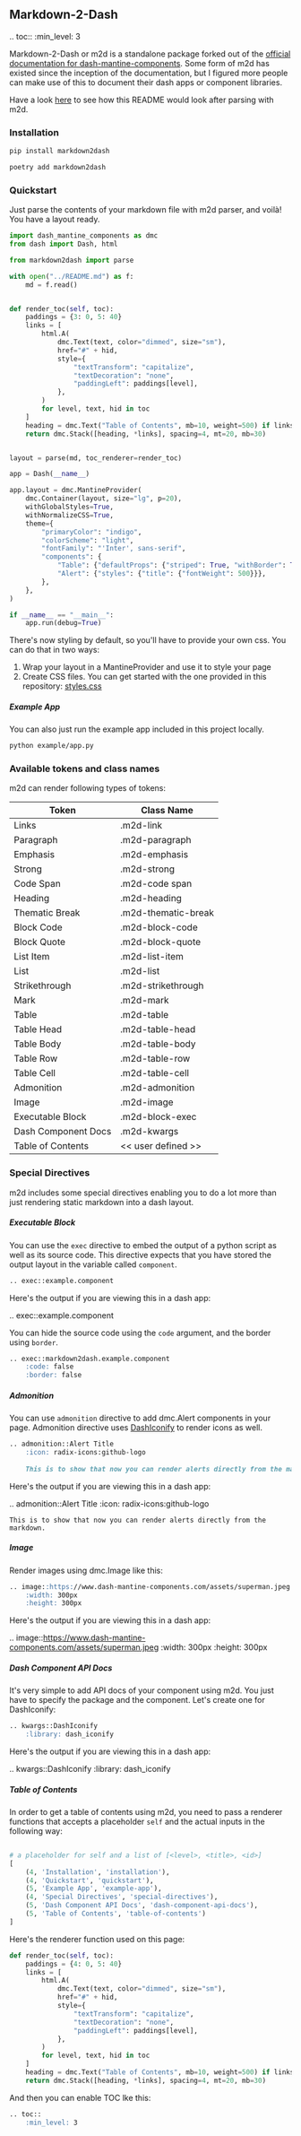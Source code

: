## Markdown-2-Dash

.. toc::
    :min_level: 3

Markdown-2-Dash or m2d is a standalone package forked out of the [official documentation for dash-mantine-components](https://www.dash-mantine-components.com).
Some form of m2d has existed since the inception of the documentation, but I figured more people can make use of this to document their dash
apps or component libraries.

Have a look [here](https://github.com/snehilvj/markdown2dash/tree/main/preview) to see how this README would look after parsing with m2d.

### Installation

```bash
pip install markdown2dash
```

```bash
poetry add markdown2dash
```

### Quickstart

Just parse the contents of your markdown file with m2d parser, and voilà! You have a layout ready.

```python
import dash_mantine_components as dmc
from dash import Dash, html

from markdown2dash import parse

with open("../README.md") as f:
    md = f.read()


def render_toc(self, toc):
    paddings = {3: 0, 5: 40}
    links = [
        html.A(
            dmc.Text(text, color="dimmed", size="sm"),
            href="#" + hid,
            style={
                "textTransform": "capitalize",
                "textDecoration": "none",
                "paddingLeft": paddings[level],
            },
        )
        for level, text, hid in toc
    ]
    heading = dmc.Text("Table of Contents", mb=10, weight=500) if links else None
    return dmc.Stack([heading, *links], spacing=4, mt=20, mb=30)


layout = parse(md, toc_renderer=render_toc)

app = Dash(__name__)

app.layout = dmc.MantineProvider(
    dmc.Container(layout, size="lg", p=20),
    withGlobalStyles=True,
    withNormalizeCSS=True,
    theme={
        "primaryColor": "indigo",
        "colorScheme": "light",
        "fontFamily": "'Inter', sans-serif",
        "components": {
            "Table": {"defaultProps": {"striped": True, "withBorder": True}},
            "Alert": {"styles": {"title": {"fontWeight": 500}}},
        },
    },
)

if __name__ == "__main__":
    app.run(debug=True)
```

There's now styling by default, so you'll have to provide your own css. You can do that in two ways:
1. Wrap your layout in a MantineProvider and use it to style your page
2. Create CSS files. You can get started with the one provided in this repository: [styles.css]()

##### Example App

You can also just run the example app included in this project locally.

```bash
python example/app.py
``` 

### Available tokens and class names

m2d can render following types of tokens:

| Token               | Class Name          |
|---------------------|---------------------|
| Links               | .m2d-link           |
| Paragraph           | .m2d-paragraph      |
| Emphasis            | .m2d-emphasis       |
| Strong              | .m2d-strong         |
| Code Span           | .m2d-code span      |
| Heading             | .m2d-heading        |
| Thematic Break      | .m2d-thematic-break |
| Block Code          | .m2d-block-code     |
| Block Quote         | .m2d-block-quote    |
| List Item           | .m2d-list-item      |
| List                | .m2d-list           |
| Strikethrough       | .m2d-strikethrough  |
| Mark                | .m2d-mark           |
| Table               | .m2d-table          |
| Table Head          | .m2d-table-head     |
| Table Body          | .m2d-table-body     |
| Table Row           | .m2d-table-row      |
| Table Cell          | .m2d-table-cell     |
| Admonition          | .m2d-admonition     |
| Image               | .m2d-image          |
| Executable Block    | .m2d-block-exec     |
| Dash Component Docs | .m2d-kwargs         |
| Table of Contents   | << user defined >>  |

### Special Directives

m2d includes some special directives enabling you to do a lot more than just rendering static markdown into a dash layout. 

##### Executable Block

You can use the `exec` directive to embed the output of a python script as well as its source code. This directive expects that 
you have stored the output layout in the variable called `component`.

```markdown
.. exec::example.component
```

Here's the output if you are viewing this in a dash app:

.. exec::example.component

You can hide the source code using the `code` argument, and the border using `border`.

```markdown
.. exec::markdown2dash.example.component
    :code: false
    :border: false
```

##### Admonition

You can use `admonition` directive to add dmc.Alert components in your page.
Admonition directive uses [DashIconify]() to render icons as well.

```markdown
.. admonition::Alert Title
    :icon: radix-icons:github-logo
    
    This is to show that now you can render alerts directly from the markdown.
```

Here's the output if you are viewing this in a dash app:

.. admonition::Alert Title
    :icon: radix-icons:github-logo

    This is to show that now you can render alerts directly from the markdown.

##### Image

Render images using dmc.Image like this:

```markdown
.. image::https://www.dash-mantine-components.com/assets/superman.jpeg
    :width: 300px
    :height: 300px
```

Here's the output if you are viewing this in a dash app:

.. image::https://www.dash-mantine-components.com/assets/superman.jpeg
    :width: 300px
    :height: 300px

##### Dash Component API Docs

It's very simple to add API docs of your component using m2d. You just have to specify the package and the component.
Let's create one for DashIconify:

```markdown
.. kwargs::DashIconify
    :library: dash_iconify
```

Here's the output if you are viewing this in a dash app:

.. kwargs::DashIconify
    :library: dash_iconify
 
##### Table of Contents

In order to get a table of contents using m2d, you need to pass a renderer functions that accepts a placeholder `self` and the actual inputs in the following way:

```python

# a placeholder for self and a list of [<level>, <title>, <id>]
[
    (4, 'Installation', 'installation'),
    (4, 'Quickstart', 'quickstart'), 
    (5, 'Example App', 'example-app'),
    (4, 'Special Directives', 'special-directives'),
    (5, 'Dash Component API Docs', 'dash-component-api-docs'),
    (5, 'Table of Contents', 'table-of-contents')
]
```

Here's the renderer function used on this page:

```python
def render_toc(self, toc):
    paddings = {4: 0, 5: 40}
    links = [
        html.A(
            dmc.Text(text, color="dimmed", size="sm"),
            href="#" + hid,
            style={
                "textTransform": "capitalize",
                "textDecoration": "none",
                "paddingLeft": paddings[level],
            },
        )
        for level, text, hid in toc
    ]
    heading = dmc.Text("Table of Contents", mb=10, weight=500) if links else None
    return dmc.Stack([heading, *links], spacing=4, mt=20, mb=30)
```

And then you can enable TOC lke this:

```markdown
.. toc::
    :min_level: 3
```
